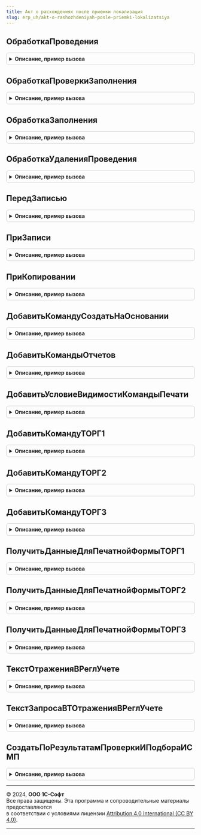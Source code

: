 ```yaml
---
title: Акт о расхождениях после приемки локализация
slug: erp_uh/akt-o-rashozhdeniyah-posle-priemki-lokalizatsiya
---
```



## ОбработкаПроведения
<details style="margin: 1em 0; padding: 0.5em; border: 1px solid #ccc; border-radius: 6px;">

<summary style="font-weight: bold; cursor: pointer;">Описание, пример вызова</summary>

```bsl

// Вызывается из соответствующего обработчика документа
//
// Параметры:
//  Объект - ДокументОбъект - Обрабатываемый документ.
//  Отказ - Булево - Признак проведения документа.
//                   Если в теле процедуры-обработчика установить данному параметру значение Истина,
//                   то проведение документа выполнено не будет.
//  РежимПроведения - РежимПроведенияДокумента - В данный параметр передается текущий режим проведения.
//
Процедура ОбработкаПроведения(Объект, Отказ, РежимПроведения) Экспорт
```

Пример вызова
```bsl
АктОРасхожденияхПослеПриемкиЛокализация.ОбработкаПроведения(Объект, Отказ, РежимПроведения) 
```
</details>

## ОбработкаПроверкиЗаполнения
<details style="margin: 1em 0; padding: 0.5em; border: 1px solid #ccc; border-radius: 6px;">

<summary style="font-weight: bold; cursor: pointer;">Описание, пример вызова</summary>

```bsl

// Вызывается из соответствующего обработчика документа
//
// Параметры:
//  Объект - ДокументОбъект - Обрабатываемый объект
//  Отказ - Булево - Если в теле процедуры-обработчика установить данному параметру значение Истина,
//                   то будет выполнен отказ от продолжения работы после выполнения проверки заполнения.
//  ПроверяемыеРеквизиты - Массив - Массив путей к реквизитам, для которых будет выполнена проверка заполнения.
//
Процедура ОбработкаПроверкиЗаполнения(Объект, Отказ, ПроверяемыеРеквизиты) Экспорт
```

Пример вызова
```bsl
АктОРасхожденияхПослеПриемкиЛокализация.ОбработкаПроверкиЗаполнения(Объект, Отказ, ПроверяемыеРеквизиты) 
```
</details>

## ОбработкаЗаполнения
<details style="margin: 1em 0; padding: 0.5em; border: 1px solid #ccc; border-radius: 6px;">

<summary style="font-weight: bold; cursor: pointer;">Описание, пример вызова</summary>

```bsl

// Вызывается из соответствующего обработчика документа
//
// Параметры:
//  Объект - ДокументОбъект - Обрабатываемый объект.
//  ДанныеЗаполнения - Произвольный - Значение, которое используется как основание для заполнения.
//  СтандартнаяОбработка - Булево - В данный параметр передается признак выполнения стандартной (системной) обработки события.
//
Процедура ОбработкаЗаполнения(Объект, ДанныеЗаполнения, СтандартнаяОбработка) Экспорт
```

Пример вызова
```bsl
АктОРасхожденияхПослеПриемкиЛокализация.ОбработкаЗаполнения(Объект, ДанныеЗаполнения, СтандартнаяОбработка) 
```
</details>

## ОбработкаУдаленияПроведения
<details style="margin: 1em 0; padding: 0.5em; border: 1px solid #ccc; border-radius: 6px;">

<summary style="font-weight: bold; cursor: pointer;">Описание, пример вызова</summary>

```bsl

// Вызывается из соответствующего обработчика документа
//
// Параметры:
//  Объект - ДокументОбъект - Обрабатываемый объект
//  Отказ - Булево - Признак отказа от записи.
//                   Если в теле процедуры-обработчика установить данному параметру значение Истина,
//                   то запись выполнена не будет и будет вызвано исключение.
//
Процедура ОбработкаУдаленияПроведения(Объект, Отказ) Экспорт
```

Пример вызова
```bsl
АктОРасхожденияхПослеПриемкиЛокализация.ОбработкаУдаленияПроведения(Объект, Отказ) 
```
</details>

## ПередЗаписью
<details style="margin: 1em 0; padding: 0.5em; border: 1px solid #ccc; border-radius: 6px;">

<summary style="font-weight: bold; cursor: pointer;">Описание, пример вызова</summary>

```bsl

// Вызывается из соответствующего обработчика документа
//
// Параметры:
//  Объект - ДокументОбъект - Обрабатываемый объект
//  Отказ - Булево - Признак отказа от записи.
//                   Если в теле процедуры-обработчика установить данному параметру значение Истина,
//                   то запись выполнена не будет и будет вызвано исключение.
//  РежимЗаписи - РежимЗаписиДокумента - В параметр передается текущий режим записи документа. Позволяет определить в теле процедуры режим записи.
//  РежимПроведения - РежимПроведенияДокумента - В данный параметр передается текущий режим проведения.
//
Процедура ПередЗаписью(Объект, Отказ, РежимЗаписи, РежимПроведения) Экспорт
```

Пример вызова
```bsl
АктОРасхожденияхПослеПриемкиЛокализация.ПередЗаписью(Объект, Отказ, РежимЗаписи, РежимПроведения) 
```
</details>

## ПриЗаписи
<details style="margin: 1em 0; padding: 0.5em; border: 1px solid #ccc; border-radius: 6px;">

<summary style="font-weight: bold; cursor: pointer;">Описание, пример вызова</summary>

```bsl

// Вызывается из соответствующего обработчика документа
//
// Параметры:
//  Объект - ДокументОбъект - Обрабатываемый объект
//  Отказ - Булево - Признак отказа от записи.
//                   Если в теле процедуры-обработчика установить данному параметру значение Истина, то запись выполнена не будет и будет вызвано исключение.
//
Процедура ПриЗаписи(Объект, Отказ) Экспорт
```

Пример вызова
```bsl
АктОРасхожденияхПослеПриемкиЛокализация.ПриЗаписи(Объект, Отказ) 
```
</details>

## ПриКопировании
<details style="margin: 1em 0; padding: 0.5em; border: 1px solid #ccc; border-radius: 6px;">

<summary style="font-weight: bold; cursor: pointer;">Описание, пример вызова</summary>

```bsl

// Вызывается из соответствующего обработчика документа
//
// Параметры:
//  Объект - ДокументОбъект - Обрабатываемый объект
//  ОбъектКопирования - ДокументОбъект.АктОРасхожденияхПослеОтгрузки - Исходный документ, который является источником копирования.
//
Процедура ПриКопировании(Объект, ОбъектКопирования) Экспорт
```

Пример вызова
```bsl
АктОРасхожденияхПослеПриемкиЛокализация.ПриКопировании(Объект, ОбъектКопирования) 
```
</details>

## ДобавитьКомандуСоздатьНаОсновании
<details style="margin: 1em 0; padding: 0.5em; border: 1px solid #ccc; border-radius: 6px;">

<summary style="font-weight: bold; cursor: pointer;">Описание, пример вызова</summary>

```bsl

// Добавляет команду создания документа "Авансовый отчет".
//
// Параметры:
//  КомандыСозданияНаОсновании - см. СозданиеНаОснованииПереопределяемый.ПередДобавлениемКомандСозданияНаОсновании.КомандыСозданияНаОсновании
//
Процедура ДобавитьКомандуСоздатьНаОсновании(КомандыСозданияНаОсновании) Экспорт
```

Пример вызова
```bsl
АктОРасхожденияхПослеПриемкиЛокализация.ДобавитьКомандуСоздатьНаОсновании(КомандыСозданияНаОсновании) 
```
</details>

## ДобавитьКомандыОтчетов
<details style="margin: 1em 0; padding: 0.5em; border: 1px solid #ccc; border-radius: 6px;">

<summary style="font-weight: bold; cursor: pointer;">Описание, пример вызова</summary>

```bsl

// Определяет список команд отчетов.
//
// Параметры:
//   КомандыОтчетов - См. ВариантыОтчетовПереопределяемый.ПередДобавлениемКомандОтчетов.КомандыОтчетов
//   Параметры - См. ВариантыОтчетовПереопределяемый.ПередДобавлениемКомандОтчетов.Параметры
//
Процедура ДобавитьКомандыОтчетов(КомандыОтчетов, Параметры) Экспорт
```

Пример вызова
```bsl
АктОРасхожденияхПослеПриемкиЛокализация.ДобавитьКомандыОтчетов(КомандыОтчетов, Параметры) 
```
</details>

## ДобавитьУсловиеВидимостиКомандыПечати
<details style="margin: 1em 0; padding: 0.5em; border: 1px solid #ccc; border-radius: 6px;">

<summary style="font-weight: bold; cursor: pointer;">Описание, пример вызова</summary>

```bsl

//++ Локализация
Процедура ДобавитьУсловиеВидимостиКомандыПечати(КомандаПечати) Экспорт
```

Пример вызова
```bsl
АктОРасхожденияхПослеПриемкиЛокализация.ДобавитьУсловиеВидимостиКомандыПечати(КомандаПечати));
```
</details>

## ДобавитьКомандуТОРГ1
<details style="margin: 1em 0; padding: 0.5em; border: 1px solid #ccc; border-radius: 6px;">

<summary style="font-weight: bold; cursor: pointer;">Описание, пример вызова</summary>

```bsl

Процедура ДобавитьКомандуТОРГ1(КомандыПечати, МестоРазмещения) Экспорт
```

Пример вызова
```bsl
АктОРасхожденияхПослеПриемкиЛокализация.ДобавитьКомандуТОРГ1(КомандыПечати, МестоРазмещения));
```
</details>

## ДобавитьКомандуТОРГ2
<details style="margin: 1em 0; padding: 0.5em; border: 1px solid #ccc; border-radius: 6px;">

<summary style="font-weight: bold; cursor: pointer;">Описание, пример вызова</summary>

```bsl

Процедура ДобавитьКомандуТОРГ2(КомандыПечати, МестоРазмещения) Экспорт
```

Пример вызова
```bsl
АктОРасхожденияхПослеПриемкиЛокализация.ДобавитьКомандуТОРГ2(КомандыПечати, МестоРазмещения));
```
</details>

## ДобавитьКомандуТОРГ3
<details style="margin: 1em 0; padding: 0.5em; border: 1px solid #ccc; border-radius: 6px;">

<summary style="font-weight: bold; cursor: pointer;">Описание, пример вызова</summary>

```bsl

Процедура ДобавитьКомандуТОРГ3(КомандыПечати, МестоРазмещения) Экспорт
```

Пример вызова
```bsl
АктОРасхожденияхПослеПриемкиЛокализация.ДобавитьКомандуТОРГ3(КомандыПечати, МестоРазмещения));
```
</details>

## ПолучитьДанныеДляПечатнойФормыТОРГ1
<details style="margin: 1em 0; padding: 0.5em; border: 1px solid #ccc; border-radius: 6px;">

<summary style="font-weight: bold; cursor: pointer;">Описание, пример вызова</summary>

```bsl

Функция ПолучитьДанныеДляПечатнойФормыТОРГ1(ПараметрыПечати, МассивОбъектов) Экспорт
```

Пример вызова
```bsl
Результат = АктОРасхожденияхПослеПриемкиЛокализация.ПолучитьДанныеДляПечатнойФормыТОРГ1(ПараметрыПечати, МассивОбъектов) 
```
</details>

## ПолучитьДанныеДляПечатнойФормыТОРГ2
<details style="margin: 1em 0; padding: 0.5em; border: 1px solid #ccc; border-radius: 6px;">

<summary style="font-weight: bold; cursor: pointer;">Описание, пример вызова</summary>

```bsl

// Возвращает данные, необходимые для печатной формы "Акты о расхождениях".
//
// Параметры:
// 	ПараметрыПечати - Структура - дополнительные настройки печати
// 	МассивОбъектов  - Массив Из ДокументСсылка.АктОРасхожденияхПослеПриемки - ссылки на объекты, которые нужно распечатать
//
// Возвращаемое значение:
// 	Структура - Содержит в себе данные документа:
// 	* ДанныеСчетовФактур          - РезультатЗапроса -
// 	* ДанныеПечати                - РезультатЗапроса -
// 	* ДанныеТовары                - РезультатЗапроса -
// 	* ДанныеТоваровПоДокументам   - РезультатЗапроса -
// 	* ДанныеКурсовВалют           - РезультатЗапроса -
// 	* ШтрихкодыУпаковокРасхождения - РезультатЗапроса -
//
Функция ПолучитьДанныеДляПечатнойФормыТОРГ2(ПараметрыПечати, МассивОбъектов) Экспорт
```

Пример вызова
```bsl
Результат = АктОРасхожденияхПослеПриемкиЛокализация.ПолучитьДанныеДляПечатнойФормыТОРГ2(ПараметрыПечати, МассивОбъектов) 
```
</details>

## ПолучитьДанныеДляПечатнойФормыТОРГ3
<details style="margin: 1em 0; padding: 0.5em; border: 1px solid #ccc; border-radius: 6px;">

<summary style="font-weight: bold; cursor: pointer;">Описание, пример вызова</summary>

```bsl

// Возвращает данные, необходимые для печатной формы "Акты о расхождениях".
//
// Параметры:
// 	ПараметрыПечати - Структура - дополнительные настройки печати
// 	МассивОбъектов  - Массив    - ссылки на объекты, которые нужно распечатать
//
// Возвращаемое значение:
// 	Структура - Содержит в себе данные документа:
// 	* ДанныеСчетовФактур          - РезультатЗапроса -
// 	* ДанныеПечати                - РезультатЗапроса -
// 	* ДанныеТовары                - РезультатЗапроса -
//
Функция ПолучитьДанныеДляПечатнойФормыТОРГ3(ПараметрыПечати, МассивОбъектов) Экспорт
```

Пример вызова
```bsl
Результат = АктОРасхожденияхПослеПриемкиЛокализация.ПолучитьДанныеДляПечатнойФормыТОРГ3(ПараметрыПечати, МассивОбъектов) 
```
</details>

## ТекстОтраженияВРеглУчете
<details style="margin: 1em 0; padding: 0.5em; border: 1px solid #ccc; border-radius: 6px;">

<summary style="font-weight: bold; cursor: pointer;">Описание, пример вызова</summary>

```bsl

// Функция возвращает текст запроса для отражения документа в регламентированном учете.
//
// Возвращаемое значение:
//	Строка - Текст запроса
//
Функция ТекстОтраженияВРеглУчете() Экспорт
```

Пример вызова
```bsl
Результат = АктОРасхожденияхПослеПриемкиЛокализация.ТекстОтраженияВРеглУчете() 
```
</details>

## ТекстЗапросаВТОтраженияВРеглУчете
<details style="margin: 1em 0; padding: 0.5em; border: 1px solid #ccc; border-radius: 6px;">

<summary style="font-weight: bold; cursor: pointer;">Описание, пример вызова</summary>

```bsl

// Функция возвращает текст запроса дополнительных временных таблиц,
// необходимых для отражения в регламентированном учете
//
// Возвращаемое значение:
//   Строка - сформированный текст запроса.
//
Функция ТекстЗапросаВТОтраженияВРеглУчете() Экспорт
```

Пример вызова
```bsl
Результат = АктОРасхожденияхПослеПриемкиЛокализация.ТекстЗапросаВТОтраженияВРеглУчете() 
```
</details>

## СоздатьПоРезультатамПроверкиИПодбораИСМП
<details style="margin: 1em 0; padding: 0.5em; border: 1px solid #ccc; border-radius: 6px;">

<summary style="font-weight: bold; cursor: pointer;">Описание, пример вызова</summary>

```bsl

//++ Локализация

// Создает акт по результатам работы в форме проверки и подбора ИСМП.
//
// Параметры:
// 	ПараметрыОкончанияСканирования - Структура - (См. ПроверкаИПодборИСМП.ЗафиксироватьРезультатПроверкиИПодбора).
// 	Проводить - Булево - Необходимость проведения документа.
//
Процедура СоздатьПоРезультатамПроверкиИПодбораИСМП(ПараметрыОкончанияСканирования, Проводить) Экспорт
```

Пример вызова
```bsl
АктОРасхожденияхПослеПриемкиЛокализация.СоздатьПоРезультатамПроверкиИПодбораИСМП(ПараметрыОкончанияСканирования, Проводить) 
```
</details>

---

© 2024, **ООО 1С-Софт**  
Все права защищены. Эта программа и сопроводительные материалы предоставляются  
в соответствии с условиями лицензии [Attribution 4.0 International (CC BY 4.0)](https://creativecommons.org/licenses/by/4.0/legalcode).

---
